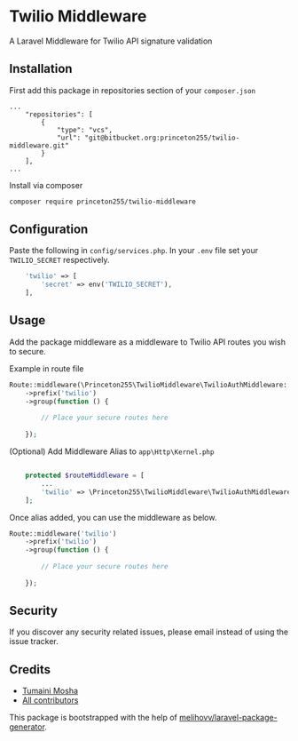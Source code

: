 # Twilio Middleware

A Laravel Middleware for Twilio API signature validation

## Installation

First add this package in repositories section of your `composer.json`

```
...
    "repositories": [
        {
            "type": "vcs",
            "url": "git@bitbucket.org:princeton255/twilio-middleware.git"
        }
    ],
...
```

Install via composer
```bash
composer require princeton255/twilio-middleware
```

## Configuration

Paste the following in `config/services.php`. In your `.env` file set your `TWILIO_SECRET` respectively.

```php
    'twilio' => [
        'secret' => env('TWILIO_SECRET'),
    ],
```

## Usage

Add the package middleware as a middleware to Twilio API routes you wish to secure.


Example in route file

```php
Route::middleware(\Princeton255\TwilioMiddleware\TwilioAuthMiddleware::class)
    ->prefix('twilio')
    ->group(function () {
        
        // Place your secure routes here
        
    });
```

(Optional) Add Middleware Alias to `app\Http\Kernel.php`

```php

    protected $routeMiddleware = [
        ...
        'twilio' => \Princeton255\TwilioMiddleware\TwilioAuthMiddleware::class,
    ];
```

Once alias added, you can use the middleware as below.

```php
Route::middleware('twilio')
    ->prefix('twilio')
    ->group(function () {
        
        // Place your secure routes here
        
    });
```

## Security

If you discover any security related issues, please email 
instead of using the issue tracker.

## Credits

- [Tumaini Mosha](https://github.com/princeton255/)
- [All contributors](https://github.com/princeton255/twilio-middleware/graphs/contributors)

This package is bootstrapped with the help of
[melihovv/laravel-package-generator](https://github.com/melihovv/laravel-package-generator).
